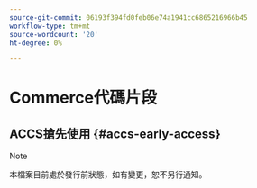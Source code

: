 ```yaml
---
source-git-commit: 06193f394fd0feb06e74a1941cc6865216966b45
workflow-type: tm+mt
source-wordcount: '20'
ht-degree: 0%

---
```

# Commerce代碼片段

## ACCS搶先使用 {#accs-early-access}

>[!NOTE]
>
>本檔案目前處於發行前狀態，如有變更，恕不另行通知。
